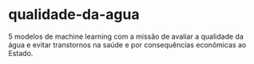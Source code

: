 # qualidade-da-agua
5 modelos de machine learning com a missão de avaliar a qualidade da água e evitar transtornos na saúde e por consequências econômicas ao Estado.
